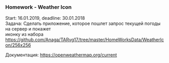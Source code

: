### Homework - Weather Icon   
Start: 16.01.2019, deadline: 30.01.2018    
Задача: Сделать приложение, которое пошлет запрос текущей погоды на сервер и покажет  
иконку из набора https://github.com/Anaga/TARvg17/tree/master/HomeWorksData/WeatherIcon/256x256


Документация:
https://openweathermap.org/current
